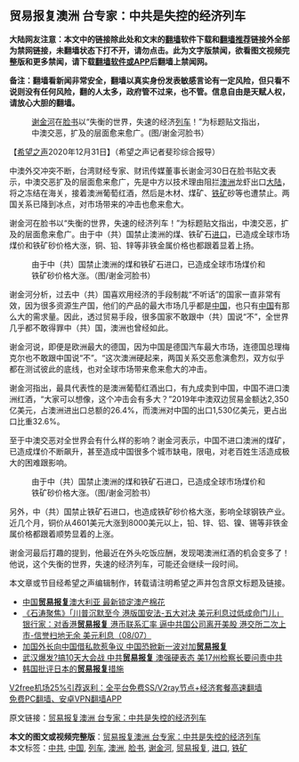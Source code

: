  <h2>贸易报复澳洲 台专家：中共是失控的经济列车</h2> <p class="notice"><b>大陆网友注意：本文中的链接除此处和文末的<a href="https://github.com/bannedbook/fanqiang" >翻墙</a>软件下载和<a href="https://github.com/killgcd/justmysocks/blob/master/README.md">翻墙推荐</a>链接外全部为禁网链接，未翻墙状态下打不开，请勿点击。此为文字版禁闻，欲看图文视频完整版和更多禁闻，请下载<a href="https://github.com/bannedbook/fanqiang">翻墙软件或APP</a>后翻墙上禁闻网。</p><p>备注：翻墙看新闻非常安全，翻墙以真实身份发表敏感言论有一定风险，但只看不说则没有任何风险，翻的人太多，政府管不过来，也不管。信息自由是天赋人权，请放心大胆的翻墙。</b></p>  <div class="entry"> <figure> <p><figcaption><a href="https://www.bannedbook.org/bnews/tag/%E8%B0%A2%E9%87%91%E6%B2%B3/" class="st_tag internal_tag" rel="tag" title="标签 谢金河 下的日志">谢金河</a>在<a href="https://www.bannedbook.org/bnews/tag/%e8%84%b8%e4%b9%a6/" class="st_tag internal_tag" rel="tag" title="标签 脸书 下的日志">脸书</a>以“失衡的世界，失速的经济<a href="https://www.bannedbook.org/bnews/tag/%E5%88%97%E8%BD%A6/" class="st_tag internal_tag" rel="tag" title="标签 列车 下的日志">列车</a>！”为标题贴文指出，中澳交恶，扩及的层面愈来愈广。(图/谢金河脸书）</figcaption></figure> <p>【<span class='wp_keywordlink_affiliate'><a href="https://www.soundofhope.org" title="希望之声" target="_blank">希望之声</a></span>2020年12月31日】（希望之声记者斐珍综合报导）</p> <p>中澳外交冲突不断，台湾财经专家、财讯传媒董事长谢金河30日在脸书贴文表示，中澳交恶扩及的层面愈来愈广，先是中方以技术理由阻拦<a href="https://www.bannedbook.org/bnews/tag/%e6%be%b3%e6%b4%b2/" class="st_tag internal_tag" rel="tag" title="标签 澳洲 下的日志">澳洲</a>龙虾出口<span class='wp_keywordlink_affiliate'><a href="https://www.bannedbook.org/" title="大陆" target="_blank">大陆</a></span>，将之冻结在海关，接着澳洲葡萄红酒，然后是木材、煤矿、<a href="https://www.bannedbook.org/bnews/tag/%E9%93%81%E7%9F%BF/" class="st_tag internal_tag" rel="tag" title="标签 铁矿 下的日志">铁矿</a>砂等也遭禁止。两国关系已降到冰点，对市场带来的冲击也愈来愈大。</p>  <p>谢金河在脸书以“失衡的世界，失速的经济列车！”为标题贴文指出，中澳交恶，扩及的层面愈来愈广。由于中（共）国禁止澳洲的煤、铁矿石<a href="https://www.bannedbook.org/bnews/tag/%E8%BF%9B%E5%8F%A3/" class="st_tag internal_tag" rel="tag" title="标签 进口 下的日志">进口</a>，已造成全球市场煤价和铁矿砂价格大涨，铜、铅、锌等非铁金属价格也都跟着显着上扬。</p> <figure><figcaption>由于中（共）国禁止澳洲的煤和铁矿石进口，已造成全球市场煤价和铁矿砂价格大涨。（图/谢金河脸书）</figcaption></figure> <p>谢金河分析，过去中（共）国喜欢用经济的手段制裁“不听话”的国家一直非常有效，因为很多资源生产国，他们的产品的最大市场几乎都是<span class='wp_keywordlink_affiliate'><a href="https://www.bannedbook.org/" title="中国" target="_blank">中国</a></span>，也只有<a href="https://www.bannedbook.org/bnews/tag/%E4%B8%AD%E5%9B%BD/" class="st_tag internal_tag" rel="tag" title="标签 中国 下的日志">中国</a>有那么大的需求量。因此，透过贸易手段，很多国家不敢跟中（共）国说“不”，全世界几乎都不敢得罪中（共）国，澳洲也曾经如此。</p>  <p>谢金河说，即便是欧洲最大的德国，因为中国是德国汽车最大巿场，连德国总理梅克尔也不敢跟中国说“不”。“这次澳洲硬起来，两国关系交恶愈演愈烈，双方似乎都在测试彼此的底线，也对全球市场带来愈来愈大的冲击。</p> <p>谢金河指出，最具代表性的是澳洲葡萄红酒出口，有九成卖到中国，中国不进口澳洲红酒，“大家可以想像，这个冲击会有多大？”2019年中澳双边贸易金额达2,350亿美元，占澳洲进出口总额的26.4%，而澳洲对中国的出口1,530亿美元，更占出口比重32.6%。</p>  <p>至于中澳交恶对全世界会有什么样的影响？谢金河表示，中国不进口澳洲的煤矿，已造成煤价不断飙升，甚至造成中国很多个城市缺电，限电，对老百姓生活造成极大的困难跟影响。</p> <figure><figcaption>由于中（共）国禁止澳洲的煤和铁矿石进口，已造成全球市场煤价和铁矿砂价格大涨。（图/谢金河脸书）</figcaption></figure> <p>另外，中（共）国禁止铁矿石进口，也造成铁矿砂价格大涨，影响全球钢铁产业。近几个月，铜价从4601美元大涨到8000美元以上，铅、锌、铝、镍、锡等非铁金属价格都跟着顺势显着的上涨。</p>  <p>谢金河最后打趣的提到，他最近在外头吃饭应酬，发现喝澳洲红酒的机会变多了！他说，这个失衡的世界，失速的经济列车，可能还会继续一段时间。</p> <p>本文章或节目经希望之声编辑制作，转载请注明希望之声并包含原文标题及链接。</p> <ul class='op-related-articles' title='相关阅读'> <li><a href='https://www.bannedbook.org/bnews/headline/20201017/1415228.html' target='_blank'>中国<b>贸易报复</b>澳大利亚 最新锁定澳产棉花</a></li> <li><a href='https://www.bannedbook.org/bnews/bannedvideo/20200709/1357819.html' target='_blank'>《石涛聚焦》「川普沉默至今 港版国安法-五大对决 美元利息过低成命门儿」银行家：对香港<b>贸易报复</b> 港币联系汇率 逼中共国公司离开美股 港交所二次上市-信誉扫地无余 美元利息（08/07）</a></li> <li><a href='https://www.bannedbook.org/bnews/ssgc/20200619/1347044.html' target='_blank'>加国外长向中国借私款惹争议  中国恐掀新一波对加<b>贸易报复</b></a></li> <li><a href='https://www.bannedbook.org/bnews/topimagenews/20200512/1327298.html' target='_blank'>武汉爆发?搞10天大会战 中共<b>贸易报复</b> 澳强硬表态 美17州检察长要问责中共</a></li> <li><a href='https://www.bannedbook.org/bnews/baitai/20190704/1153159.html' target='_blank'>韩国批评日本的<b>贸易报复</b>措施</a></li> </ul> <p class="texttj"> <a href="https://github.com/bannedbook/fanqiang/wiki/V2ray%E6%9C%BA%E5%9C%BA" target="_blank">V2free机场25%引荐返利：全平台免费SS/V2ray节点+经济套餐高速翻墙</a><br/> <a href="https://github.com/bannedbook/fanqiang/wiki/%E7%A6%81%E9%97%BB%E7%BD%91%E5%AE%89%E5%8D%93%E7%BF%BB%E5%A2%99%E6%96%B0%E9%97%BBAPP" target="_blank">免费PC翻墙、安卓VPN翻墙APP</a></p><p>原文链接：<a class="src_link"  href="https://www.soundofhope.org/post/459023" target="_blank">贸易报复澳洲 台专家：中共是失控的经济列车</a></p><a name='sharetosocial'></a>       <div><b>本文的图文或视频完整版</b>：<a href='https://www.bannedbook.org/bnews/comments/20201231/1458588.html'>贸易报复澳洲 台专家：中共是失控的经济列车</a></div>  </div><!--END ENTRY--> <div class="postfooter"> <div>本文标签：<a href="https://www.bannedbook.org/bnews/tag/%e4%b8%ad%e5%85%b1/" rel="tag">中共</a>, <a href="https://www.bannedbook.org/bnews/tag/%E4%B8%AD%E5%9B%BD/" rel="tag">中国</a>, <a href="https://www.bannedbook.org/bnews/tag/%E5%88%97%E8%BD%A6/" rel="tag">列车</a>, <a href="https://www.bannedbook.org/bnews/tag/%e6%be%b3%e6%b4%b2/" rel="tag">澳洲</a>, <a href="https://www.bannedbook.org/bnews/tag/%e8%84%b8%e4%b9%a6/" rel="tag">脸书</a>, <a href="https://www.bannedbook.org/bnews/tag/%E8%B0%A2%E9%87%91%E6%B2%B3/" rel="tag">谢金河</a>, <a href="https://www.bannedbook.org/bnews/tag/%E8%B4%B8%E6%98%93%E6%8A%A5%E5%A4%8D/" rel="tag">贸易报复</a>, <a href="https://www.bannedbook.org/bnews/tag/%E8%BF%9B%E5%8F%A3/" rel="tag">进口</a>, <a href="https://www.bannedbook.org/bnews/tag/%E9%93%81%E7%9F%BF/" rel="tag">铁矿</a></div>  </div><!--END POSTFOOTER--> 